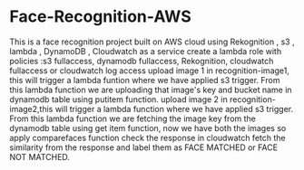 # Face-Recognition-AWS
This is a face recognition  project built on AWS cloud using Rekognition , s3 , lambda , DynamoDB , Cloudwatch as a service
create a lambda role with policies :s3 fullaccess, dynamodb fullaccess, Rekognition, cloudwatch fullaccess or cloudwatch log access
upload image 1 in recognition-image1, this will trigger a lambda funtion where we have applied s3 trigger.
From this lambda function we are uploading that image's key and bucket name in dynamodb table using putitem function.
upload image 2 in recognition-image2,this will trigger  a lambda function where we have applied s3 trigger.
From this lambda function we are fetching the image key from the dynamodb table using get item function, now we have both the images so apply comparefaces function
check the response in cloudwatch
fetch the similarity from the response and label them as FACE MATCHED or FACE NOT MATCHED.
